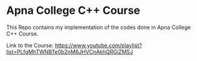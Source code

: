 # Apna College C++ Course

This Repo contains my implementation of the codes done in Apna College C++ Course.

Link to the Course: https://www.youtube.com/playlist?list=PLfqMhTWNBTe0b2nM6JHVCnAkhQRGiZMSJ
